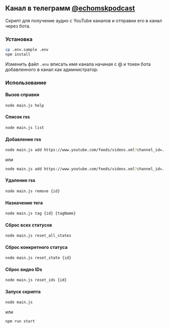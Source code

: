## Канал в телеграмм [@echomskpodcast](https://t.me/echomskpodcast)

Скрипт для получение аудио с YouTube каналов и отправки его в канал через бота.

### Установка

```bash
cp .env.sample .env
npm install
```

Изменить файл `.env` вписать имя канала начиная с @ и токен бота добавленного в канал как администратор. 

### Использование

#### Вызов справки

```bash
node main.js help
```

#### Список rss

```bash
node main.js list
```

#### Добавление rss

```bash
node main.js add https://www.youtube.com/feeds/videos.xml?channel_id=...
```

или

```bash
node main.js add https://www.youtube.com/feeds/videos.xml?channel_id=...|https://www.youtube.com/feeds/videos.xml?channel_id=...
```

#### Удаление rss

```bash
node main.js remove {id}
```

#### Назначение тега

```bash
node main.js tag {id} {tagName}
```

#### Сброс всех статусов

```bash
node main.js reset_all_states
```

#### Сброс конкретного статуса

```bash
node main.js reset_state {id}
```

#### Сброс видео IDs

```bash
node main.js reset_ids {id}
```

#### Запуск скрипта

```bash
node main.js
```

или

```bash
npm run start
```

